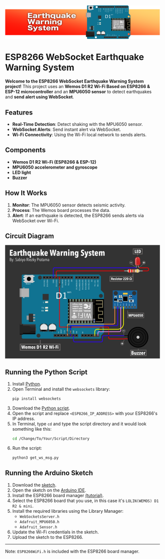 ![Title: Earthquake Warning System](https://github.com/sabiyorp/ESP8266-WebSocket-Earthquake-Alert/blob/main/img/Title.png)

# ESP8266 WebSocket Earthquake Warning System

**Welcome to the ESP8266 WebSocket Earthquake Warning System project!** This project uses an **Wemos D1 R2 Wi-Fi Based on ESP8266 & ESP-12 microcontroller** and an **MPU6050 sensor** to detect earthquakes and **send alert using WebSocket**.

## Features

- **Real-Time Detection**: Detect shaking with the MPU6050 sensor.
- **WebSocket Alerts**: Send instant alert via WebSocket.
- **Wi-Fi Connectivity**: Using the Wi-Fi local network to sends alerts.

## Components

- **Wemos D1 R2 Wi-Fi (ESP8266 & ESP-12)**
- **MPU6050 accelerometer and gyroscope**
- **LED light**
- **Buzzer**

## How It Works

1. **Monitor**: The MPU6050 sensor detects seismic activity.
2. **Process**: The Wemos board processes the data.
3. **Alert**: If an earthquake is detected, the ESP8266 sends alerts via WebSocket over Wi-Fi.

## Circuit Diagram

![Circuit Diagram](https://github.com/sabiyorp/ESP8266-WebSocket-Earthquake-Alert/blob/main/img/Circuit.jpg)

## Running the Python Script

1. Install [Python](https://www.python.org/downloads/).
2. Open Terminal and install the `websockets` library:
   ```bash
   pip install websockets
   ```
3. Download the [Python script](https://github.com/sabiyorp/ESP8266-WebSocket-Earthquake-Alert/blob/main/src/Python%20Script/get_ws_msg.py).
4. Open the script and replace `<ESP8266_IP_ADDRESS>` with your ESP8266's IP address.
5. In Terminal, type `cd` and type the script directory and it would look something like this:
   ```bash
   cd /Change/To/Your/Script/Directory
   ```
6. Run the script:
   ```bash
   python3 get_ws_msg.py
   ```

## Running the Arduino Sketch

1. Download the [sketch](https://github.com/sabiyorp/ESP8266-WebSocket-Earthquake-Alert/blob/main/src/WebSocket_EWaS/WebSocket_EWaS.ino).
2. Open the sketch on the [Arduino IDE](https://www.arduino.cc/en/software/).
3. Install the ESP8266 board manager [(tutorial)](https://github.com/esp8266/Arduino?tab=readme-ov-file#installing-with-boards-manager).
4. Select the ESP8266 board that you use, in this case it's `LOLIN(WEMOS) D1 R2 & mini`.
5. Install the required libraries using the Library Manager:
   - `WebSocketsServer.h`
   - `Adafruit_MPU6050.h`
   - `Adafruit_Sensor.h`
6. Update the Wi-Fi credentials in the sketch.
7. Upload the sketch to the ESP8266.

---

Note: `ESP8266WiFi.h` is included with the ESP8266 board manager.
